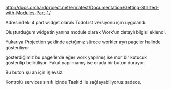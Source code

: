 http://docs.orchardproject.net/en/latest/Documentation/Getting-Started-with-Modules-Part-1/

Adresindeki 4 part widget olarak TodoList versiyonu için uygulandı.

Oluşturduğum widgetin yanına module olarak Work'un detaylı bilgisi eklendi.

Yukarıya Projection şeklinde açtığımız sürece workler ayrı pageler halinde gösteriliyor

gösterdiğimiz bu page'lerde eğer work yapılmış ise mor bir kutucuk gösterilip belirtiliyor.
Fakat yapılmamış ise orada bir buton duruyor.

Bu buton şu an için işlevsiz.

Kontrolü services sınıfı içinde TaskId ile sağlayabiliyoruz sadece.

